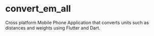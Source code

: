 # convert_em_all

Cross platform Mobile Phone Application that converts units such as distances and weights using Flutter and Dart.
